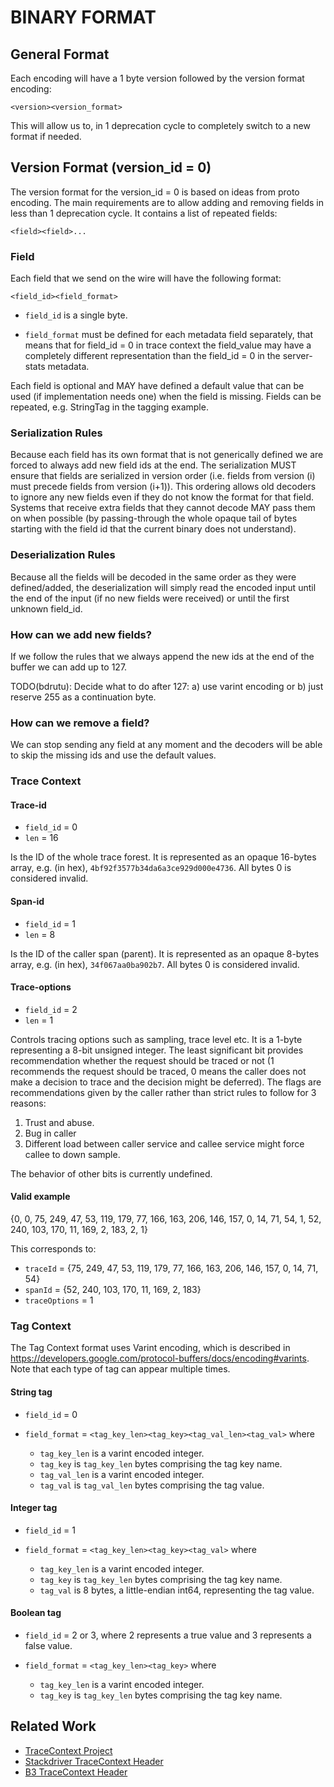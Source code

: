 # BINARY FORMAT

## General Format
Each encoding will have a 1 byte version followed by the version format encoding:

`<version><version_format>`

This will allow us to, in 1 deprecation cycle to completely switch to a new format if needed.

## Version Format (version_id = 0)
The version format for the version_id = 0 is based on ideas from proto encoding. The main 
requirements are to allow adding and removing fields in less than 1 deprecation cycle. It
contains a list of repeated fields:

`<field><field>...`

### Field
Each field that we send on the wire will have the following format:

`<field_id><field_format>`

* `field_id` is a single byte.

* `field_format` must be defined for each metadata field separately, that means that for field_id
 = 0 in trace context the field_value may have a completely different representation than the 
 field_id = 0 in the server-stats metadata.

Each field is optional and MAY have defined a default value that can be used (if implementation 
needs one) when the field is missing. Fields can be repeated, e.g. StringTag in the tagging example.

### Serialization Rules
Because each field has its own format that is not generically defined we are forced to always add
new field ids at the end. The serialization MUST ensure that fields are serialized in version 
order (i.e. fields from version (i) must precede fields from version (i+1)). This ordering 
allows old decoders to ignore any new fields even if they do not know the format for that field.
Systems that receive extra fields that they cannot decode MAY pass them on when possible (by 
passing-through the whole opaque tail of bytes starting with the field id that the current 
binary does not understand).

### Deserialization Rules
Because all the fields will be decoded in the same order as they were defined/added, the 
deserialization will simply read the encoded input until the end of the input (if no new fields 
were received) or until the first unknown field_id.

### How can we add new fields?
If we follow the rules that we always append the new ids at the end of the buffer we can add up 
to 127.

TODO(bdrutu): Decide what to do after 127: a) use varint encoding or b) just reserve 255 as a 
continuation byte.

### How can we remove a field?
We can stop sending any field at any moment and the decoders will be able to skip the missing ids
and use the default values.

### Trace Context

#### Trace-id

* `field_id` = 0
* `len` = 16

Is the ID of the whole trace forest. It is represented as an opaque 16-bytes array,
e.g. (in hex), `4bf92f3577b34da6a3ce929d000e4736`. All bytes 0 is considered invalid.

#### Span-id

* `field_id` = 1
* `len` = 8

Is the ID of the caller span (parent). It is represented as an opaque 8-bytes array,
e.g. (in hex), `34f067aa0ba902b7`. All bytes 0 is considered invalid.

#### Trace-options

* `field_id` = 2
* `len` = 1

Controls tracing options such as sampling, trace level etc. It is a 1-byte
representing a 8-bit unsigned integer. The least significant bit provides
recommendation whether the request should be traced or not (1 recommends the
request should be traced, 0 means the caller does not make a decision to trace
and the decision might be deferred). The flags are recommendations given by the
caller rather than strict rules to follow for 3 reasons:

1.  Trust and abuse.
2.  Bug in caller
3.  Different load between caller service and callee service might force callee to down sample.

The behavior of other bits is currently undefined.

#### Valid example
{0,
0, 75, 249, 47, 53, 119, 179, 77, 166, 163, 206, 146, 157, 0, 14, 71, 54,
1, 52, 240, 103, 170, 11, 169, 2, 183,
2, 1}

This corresponds to:
* `traceId` = {75, 249, 47, 53, 119, 179, 77, 166, 163, 206, 146, 157, 0, 14, 71, 54}
* `spanId` = {52, 240, 103, 170, 11, 169, 2, 183}
* `traceOptions` = 1

### Tag Context
The Tag Context format uses Varint encoding, which is described in
https://developers.google.com/protocol-buffers/docs/encoding#varints. Note that
each type of tag can appear multiple times.

#### String tag

* `field_id` = 0
* `field_format` = `<tag_key_len><tag_key><tag_val_len><tag_val>` where

  * `tag_key_len` is a varint encoded integer.
  * `tag_key` is `tag_key_len` bytes comprising the tag key name.
  * `tag_val_len` is a varint encoded integer.
  * `tag_val` is `tag_val_len` bytes comprising the tag value.

#### Integer tag

* `field_id` = 1
* `field_format` = `<tag_key_len><tag_key><tag_val>` where

  * `tag_key_len` is a varint encoded integer.
  * `tag_key` is `tag_key_len` bytes comprising the tag key name.
  * `tag_val` is 8 bytes, a little-endian int64, representing the tag value.

#### Boolean tag

* `field_id` = 2 or 3, where 2 represents a true value and 3 represents a false value.
* `field_format` = `<tag_key_len><tag_key>` where

  * `tag_key_len` is a varint encoded integer.
  * `tag_key` is `tag_key_len` bytes comprising the tag key name.

## Related Work
* [TraceContext Project](https://github.com/TraceContext/tracecontext-spec)
* [Stackdriver TraceContext Header](https://cloud.google.com/trace/docs/support)
* [B3 TraceContext Header](https://github.com/openzipkin/b3-propagation)
